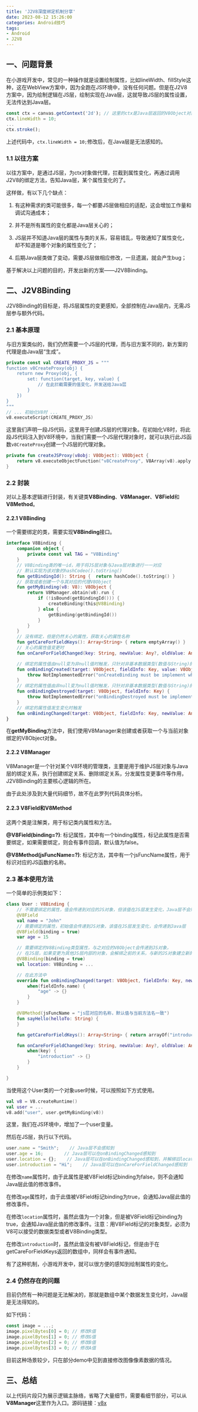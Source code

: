 ```yaml
---
title: 'J2V8深度绑定机制分享'
date: 2023-08-12 15:26:00
categories: Android技巧
tags: 
- Android
- J2V8
---
```


## 一、问题背景

在小游戏开发中，常见的一种操作就是设置绘制属性，比如lineWidth、fillStyle这种，这在WebView方案中，因为全跑在JS环境中，没有任何问题。但是在J2V8方案中，因为绘制逻辑在JS层，绘制实现在Java层，这就导致JS层的属性设置，无法传达到Java层。

```javascript
const ctx = canvas.getContext('2d'); // 这里的ctx是Java层返回的V8Object对象
ctx.lineWidth = 10;
...
ctx.stroke();
```

上述代码中，`ctx.lineWidth = 10;`修改后，在Java层是无法感知的。

### 1.1 以往方案

以往方案中，是通过JS层，为ctx对象做代理，拦截到属性变化，再通过调用J2V8的绑定方法，告知Java层，某个属性变化的了。

这样做，有以下几个缺点：

1. 有这种需求的类可能很多，每一个都要JS层做相应的适配，这会增加工作量和调试沟通成本；

2. 并不是所有属性的变化都是Java层关心的；

3. JS层并不知道Java层的属性与类的关系，容易错乱，导致通知了属性变化，却不知道是哪个对象的属性变化了；

4. 后期Java层类做了变动，需要JS层做相应修改，一旦遗漏，就会产生bug；

基于解决以上问题的目的，开发出新的方案——J2V8Binding。

## 二、J2V8Binding

J2V8Binding的目标是，将JS层属性的变更感知，全部控制在Java层内，无需JS层参与额外代码。

### 2.1 基本原理

与旧方案类似的，我们仍然需要一个JS层的代理，而与旧方案不同的，新方案的代理是由Java层“生成”。

```kotlin
private const val CREATE_PROXY_JS = """
function v8CreateProxy(obj) {
    return new Proxy(obj, {
        set: function(target, key, value) {
            // 在此拦截需要的值变化，并发送给Java层
        }
    })
}
"""
// ... 初始化V8时 ...
v8.executeScript(CREATE_PROXY_JS)
```

这里我们声明一段JS代码，这里用于创建JS层的代理对象。在初始化V8时，将此段JS代码注入到V8环境中，当我们需要一个JS层代理对象时，就可以执行此JS函数`v8CreateProxy`创建一个JS层的代理对象。

```kotlin
private fun createJSProxy(v8obj: V8Object): V8Object {
    return v8.executeObjectFunction("v8CreateProxy", V8Array(v8).apply { push(v8obj) })
}
```

### 

### 2.2 封装

对以上基本逻辑进行封装，有关键类**V8Binding**、**V8Manager**、**V8Field**和**V8Method**。

#### 2.2.1 V8Binding

一个需要绑定的类，需要实现**V8Binding**接口。

```kotlin
interface V8Binding {
    companion object {
        private const val TAG = "V8Binding"
    }
    // V8Binding类的唯一id，用于将JS层对象与Java层对象进行一一对应
    // 默认实现为该对象的hashCodeo().toString()
    fun getBindingId(): String {  return hashCode().toString() }
    // 获取或者创建一个与其对应的代理V8Object
    fun getMyBinding(v8: V8): V8Object {
        return V8Manager.obtain(v8).run {
            if (!isBound(getBindingId())) {
                createBinding(this@V8Binding)
            } else {
                getBinding(getBindingId())
            }
        }
    }
    // 没有绑定，但是仍然关心的属性，获取关心的属性名称
    fun getCareForFieldKeys(): Array<String> { return emptyArray() }
    // 关心的属性值变更时
    fun onCareForFieldChanged(key: String, newValue: Any?, oldValue: Any?) {}

    // 绑定的属性值由null变为非null值时触发，只针对非基本数据类型(数值与String)的属性触发
    fun onBindingCreated(target: V8Object, fieldInfo: Key, value: V8Object): V8Binding {
        throw NotImplementedError("onCreateBinding must be implement when new binding created")
    }
    // 绑定的属性值由非null变为null值时触发，只针对非基本数据类型(数值与String)的属性触发
    fun onBindingDestroyed(target: V8Object, fieldInfo: Key) {
        throw NotImplementedError("onBindingDestroyed must be implement when binding destroyed")
    }
    // 绑定的属性值发生变化时触发
    fun onBindingChanged(target: V8Object, fieldInfo: Key, newValue: Any?, oldValue: Any?)
}
```

在**getMyBinding**方法中，我们使用V8Manager来创建或者获取一个与当前对象绑定的V8Object对象。

#### 2.2.2 V8Manager

V8Manager是一个针对某个V8环境的管理类，主要是用于维护JS层对象与Java层的绑定关系，执行创建绑定关系、删除绑定关系，分发属性变更事件等作用，J2V8Binding的主要核心逻辑的所在。

由于此处涉及到大量代码细节，故不在此罗列代码具体分析。

#### 2.2.3 V8Field和V8Method

这两个类是注解类，用于标记类内属性和方法。

**@V8Field(binding=?)**: 标记属性，其中有一个binding属性，标记此属性是否需要绑定，如果需要绑定，则会有事件回调，默认值为false。

**@V8Method(jsFuncName=?)**: 标记方法，其中有一个jsFuncName属性，用于标识对应的JS函数的名称。

### 2.3 基本使用方法

一个简单的示例类如下：

```kotlin
class User : V8Binding {
    // 不需要绑定的属性，值会传递到对应的JS对象，但该值在JS层发生变化，Java层不会知道
    @V8Field
    val name = "John"
    // 需要绑定的属性，初始值会传递到JS对象，该值在JS层发生变化，会传递到Java层
    @V8Field(binding = true)
    var age = 15

    // 需要绑定的V8Binding类型属性，与之对应的V8Object会传递到JS对象，
    // 在JS层，如果变更为其他JS层内部的对象，会解绑之前的关系，与新的JS对象建立新的绑定关系
    @V8Binding(binding = true)
    val location: V8Binding = ...

    // 在此方法中
    override fun onBindingChanged(target: V8Object, fieldInfo: Key, newValue: Any?, oldValue: Any?){
        when(fieldInfo.name) {
            "age" -> {}
        }
    }

    @V8Method(jsFuncName = "js层对应的名称，默认值与当前方法名一致")
    fun sayHello(helloTo: String) {
    }

    fun getCareForFieldKeys(): Array<String> { return arrayOf("introduction") }

    fun onCareForFieldChanged(key: String, newValue: Any?, oldValue: Any?) {
        when(key) {
            "introduction" -> {}
        }
    }

}
```

当使用这个User类的一个对象user时候，可以按照如下方式使用。

```kotlin
val v8 = V8.createRuntime()
val user = ...
v8.add("user", user.getMyBinding(v8))
```

这里，我们在JS环境中，增加了一个user变量。

然后在JS层，执行以下代码。

```javascript
user.name = "Smith";    // Java层不会感知到
user.age = 16;        // Java层可以在onBindingChanged感知到
user.location = {};    // Java层可以在onBindingChanged感知到，并解绑旧location值，与新值建立绑定关系
user.introduction = "Hi";    // Java层可以在onCareForFieldChanged感知到
```

在修改`name`属性时，由于此属性是被V8Field标记binding为false，则不会通知Java层此值的修改事件。

在修改`age`属性时，由于此值被V8Field标记binding为true，会通知Java层此值的修改事件。

在修改`location`属性时，虽然此值为一个对象，但是被V8Field标记binding为true，会通知Java层此值的修改事件。注意：用V8Field标记的对象类型，必须为V8可以接受的数据类型或者V8Binding类型。

在修改`introduction`时，虽然此值没有被V8Field标记，但是由于在getCareForFieldKeys返回的数组中，同样会有事件通知。

有了这种机制，小游戏开发中，就可以很方便的感知到绘制属性的变化。

### 2.4 仍然存在的问题

目前仍然有一种问题是无法解决的，那就是数组中某个数据发生变化时，Java层是无法得知的。

如下代码：

```javascript
const image = ...;
image.pixelBytes[0] = 0; // 修改R值
image.pixelBytes[1] = 0; // 修改G值
image.pixelBytes[2] = 0; // 修改B值
image.pixelBytes[3] = 0; // 修改A值
```

目前这种场景较少，只在部分demo中见到直接修改图像像素数据的情况。

## 三、总结

以上代码片段只为展示逻辑主脉络，省略了大量细节，需要看细节部分，可以从**V8Manager**这里作为入口。源码链接：[v8x](https://github.com/boybeak/v8x)
